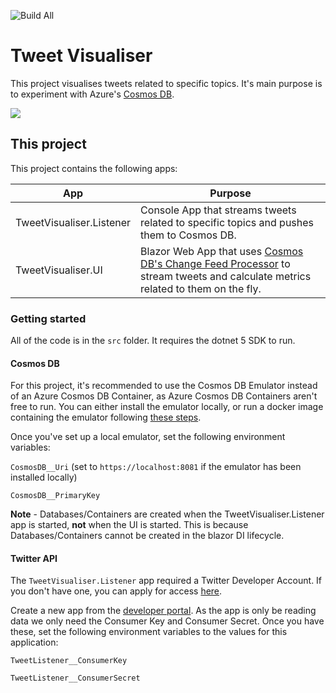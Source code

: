 ![Build All](https://github.com/benchiverton/TweetVisualiser/workflows/Build%20All/badge.svg)

# Tweet Visualiser

This project visualises tweets related to specific topics. It's main purpose is to experiment with Azure's [Cosmos DB](https://docs.microsoft.com/en-us/azure/cosmos-db/introduction).

![](docs/TweetVisualiser.gif)

## This project

This project contains the following apps:

| App                      | Purpose                                                      |
| ------------------------ | ------------------------------------------------------------ |
| TweetVisualiser.Listener | Console App that streams tweets related to specific topics and pushes them to Cosmos DB. |
| TweetVisualiser.UI       | Blazor Web App that uses [Cosmos DB's Change Feed Processor](https://docs.microsoft.com/en-us/azure/cosmos-db/change-feed-processor) to stream tweets and calculate metrics related to them on the fly. |

### Getting started

All of the code is in the `src` folder. It requires the dotnet 5 SDK to run.

#### Cosmos DB

For this project, it's recommended to use the Cosmos DB Emulator instead of an Azure Cosmos DB Container, as Azure Cosmos DB Containers aren't free to run. You can either install the emulator locally, or run a docker image containing the emulator following [these steps](https://docs.microsoft.com/en-us/azure/cosmos-db/local-emulator).

Once you've set up a local emulator, set the following environment variables:

`CosmosDB__Uri` (set to `https://localhost:8081` if the emulator has been installed locally)

`CosmosDB__PrimaryKey`

**Note** - Databases/Containers are created when the TweetVisualiser.Listener app is started, **not** when the UI is started. This is because Databases/Containers cannot be created in the blazor DI lifecycle.

#### Twitter API

The `TweetVisualiser.Listener` app required a Twitter Developer Account. If you don't have one, you can apply for access [here](https://developer.twitter.com/en/apply-for-access).

Create a new app from the [developer portal](https://developer.twitter.com/en/portal/dashboard). As the app is only be reading data we only need the Consumer Key and Consumer Secret. Once you have these, set the following environment variables to the values for this application:

`TweetListener__ConsumerKey`

`TweetListener__ConsumerSecret`